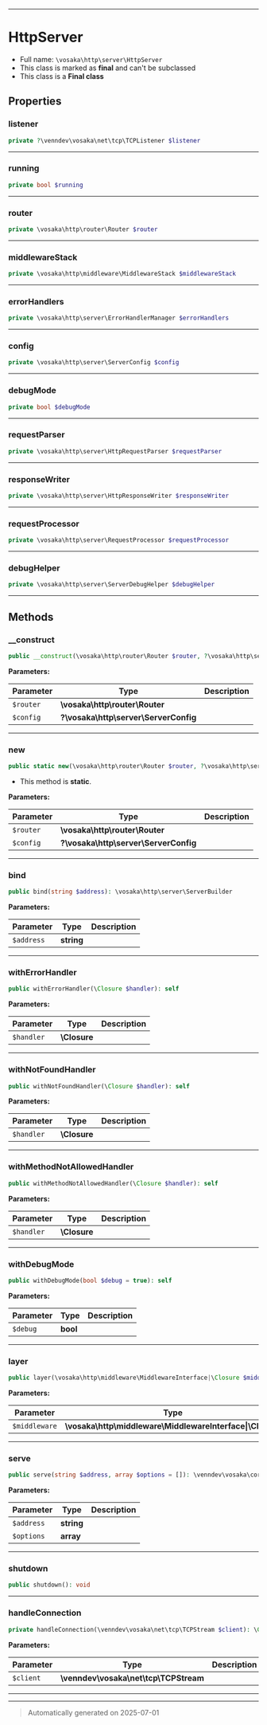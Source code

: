 ***

# HttpServer





* Full name: `\vosaka\http\server\HttpServer`
* This class is marked as **final** and can't be subclassed
* This class is a **Final class**



## Properties


### listener



```php
private ?\venndev\vosaka\net\tcp\TCPListener $listener
```






***

### running



```php
private bool $running
```






***

### router



```php
private \vosaka\http\router\Router $router
```






***

### middlewareStack



```php
private \vosaka\http\middleware\MiddlewareStack $middlewareStack
```






***

### errorHandlers



```php
private \vosaka\http\server\ErrorHandlerManager $errorHandlers
```






***

### config



```php
private \vosaka\http\server\ServerConfig $config
```






***

### debugMode



```php
private bool $debugMode
```






***

### requestParser



```php
private \vosaka\http\server\HttpRequestParser $requestParser
```






***

### responseWriter



```php
private \vosaka\http\server\HttpResponseWriter $responseWriter
```






***

### requestProcessor



```php
private \vosaka\http\server\RequestProcessor $requestProcessor
```






***

### debugHelper



```php
private \vosaka\http\server\ServerDebugHelper $debugHelper
```






***

## Methods


### __construct



```php
public __construct(\vosaka\http\router\Router $router, ?\vosaka\http\server\ServerConfig $config = null): mixed
```








**Parameters:**

| Parameter | Type | Description |
|-----------|------|-------------|
| `$router` | **\vosaka\http\router\Router** |  |
| `$config` | **?\vosaka\http\server\ServerConfig** |  |





***

### new



```php
public static new(\vosaka\http\router\Router $router, ?\vosaka\http\server\ServerConfig $config = null): self
```



* This method is **static**.




**Parameters:**

| Parameter | Type | Description |
|-----------|------|-------------|
| `$router` | **\vosaka\http\router\Router** |  |
| `$config` | **?\vosaka\http\server\ServerConfig** |  |





***

### bind



```php
public bind(string $address): \vosaka\http\server\ServerBuilder
```








**Parameters:**

| Parameter | Type | Description |
|-----------|------|-------------|
| `$address` | **string** |  |





***

### withErrorHandler



```php
public withErrorHandler(\Closure $handler): self
```








**Parameters:**

| Parameter | Type | Description |
|-----------|------|-------------|
| `$handler` | **\Closure** |  |





***

### withNotFoundHandler



```php
public withNotFoundHandler(\Closure $handler): self
```








**Parameters:**

| Parameter | Type | Description |
|-----------|------|-------------|
| `$handler` | **\Closure** |  |





***

### withMethodNotAllowedHandler



```php
public withMethodNotAllowedHandler(\Closure $handler): self
```








**Parameters:**

| Parameter | Type | Description |
|-----------|------|-------------|
| `$handler` | **\Closure** |  |





***

### withDebugMode



```php
public withDebugMode(bool $debug = true): self
```








**Parameters:**

| Parameter | Type | Description |
|-----------|------|-------------|
| `$debug` | **bool** |  |





***

### layer



```php
public layer(\vosaka\http\middleware\MiddlewareInterface|\Closure $middleware): self
```








**Parameters:**

| Parameter | Type | Description |
|-----------|------|-------------|
| `$middleware` | **\vosaka\http\middleware\MiddlewareInterface&#124;\Closure** |  |





***

### serve



```php
public serve(string $address, array $options = []): \venndev\vosaka\core\Result
```








**Parameters:**

| Parameter | Type | Description |
|-----------|------|-------------|
| `$address` | **string** |  |
| `$options` | **array** |  |





***

### shutdown



```php
public shutdown(): void
```












***

### handleConnection



```php
private handleConnection(\venndev\vosaka\net\tcp\TCPStream $client): \Generator
```








**Parameters:**

| Parameter | Type | Description |
|-----------|------|-------------|
| `$client` | **\venndev\vosaka\net\tcp\TCPStream** |  |





***


***
> Automatically generated on 2025-07-01
